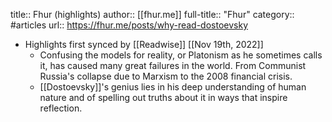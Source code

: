 title:: Fhur (highlights)
author:: [[fhur.me]]
full-title:: "Fhur"
category:: #articles
url:: https://fhur.me/posts/why-read-dostoevsky

- Highlights first synced by [[Readwise]] [[Nov 19th, 2022]]
	- Confusing the models for reality, or Platonism as he sometimes calls it, has caused many great failures in the world. From Communist Russia's collapse due to Marxism to the 2008 financial crisis.
	- [[Dostoevsky]]'s genius lies in his deep understanding of human nature and of spelling out truths about it in ways that inspire reflection.